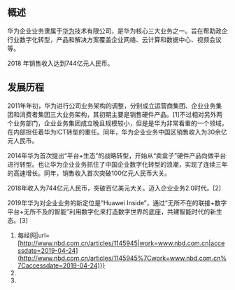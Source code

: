 ## 概述

华为企业业务隶属于[华为](../Page/华为.md "wikilink")技术有限公司，是华为核心三大业务之一。旨在帮助政企行业数字化转型，产品和解决方案覆盖企业网络、云计算和数据中心、视频会议等。

2018 年销售收入达到744亿元人民币。

## 发展历程

2011年年初，华为进行公司业务架构的调整，分别成立运营商集团、企业业务集团和消费者集团三大业务架构，其初期主要是销售硬件产品。\[1\]不过相对另外两个业务部门，企业业务集团成立晚且规模较小，但是是华为非常看重的一个领域，在内部担任着华为ICT转型的重任。同年，华为企业业务中国区销售收入为30余亿元人民币。

2014年华为首次提出“平台+生态”的战略转型，开始从“卖盒子”硬件产品向做平台进行转型。也让华为企业业务抓住了中国企业数字化转型的浪潮，实现了连续三年的高速增长。同年，销售收入首次突破100亿元人民币大关。

2018年收入为744亿元人民币，突破百亿美元大关。迈入企业业务2.0时代。\[2\]

2019年华为对企业业务的新定位是“Huawei Inside”，通过“无所不在的联接+数字平台+无所不及的智能”利用数字化来打造数字世界的底座，共建智能时代的新生态。\[3\]

1.   每经网|url=[http://www.nbd.com.cn/articles/1145945|work=www.nbd.com.cn|accessdate=2019-04-24](http://www.nbd.com.cn/articles/1145945%7Cwork=www.nbd.com.cn%7Caccessdate=2019-04-24)}}
2.
3.